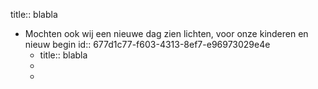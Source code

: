 title:: blabla

- Mochten ook wij een nieuwe dag zien lichten, voor onze kinderen en nieuw begin
  id:: 677d1c77-f603-4313-8ef7-e96973029e4e
	- title:: blabla
	-
	-